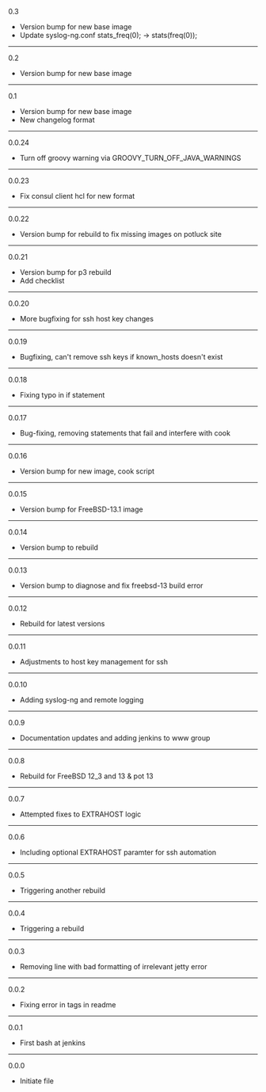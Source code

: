 0.3

* Version bump for new base image
* Update syslog-ng.conf stats_freq(0); -> stats(freq(0));

---

0.2

* Version bump for new base image

---

0.1

* Version bump for new base image
* New changelog format

---

0.0.24

* Turn off groovy warning via GROOVY_TURN_OFF_JAVA_WARNINGS

---

0.0.23

* Fix consul client hcl for new format

---

0.0.22

* Version bump for rebuild to fix missing images on potluck site

---

0.0.21

* Version bump for p3 rebuild
* Add checklist

---

0.0.20

* More bugfixing for ssh host key changes

---

0.0.19

* Bugfixing, can't remove ssh keys if known_hosts doesn't exist

---

0.0.18

* Fixing typo in if statement

---

0.0.17

* Bug-fixing, removing statements that fail and interfere with cook

---

0.0.16

* Version bump for new image, cook script

---

0.0.15

* Version bump for FreeBSD-13.1 image

---

0.0.14

* Version bump to rebuild

---

0.0.13

* Version bump to diagnose and fix freebsd-13 build error

---

0.0.12

* Rebuild for latest versions

---

0.0.11

* Adjustments to host key management for ssh

---

0.0.10

* Adding syslog-ng and remote logging

---

0.0.9

* Documentation updates and adding jenkins to www group

---

0.0.8

* Rebuild for FreeBSD 12_3 and 13 & pot 13

---

0.0.7

* Attempted fixes to EXTRAHOST logic

---

0.0.6

* Including optional EXTRAHOST paramter for ssh automation

---

0.0.5

* Triggering another rebuild

---

0.0.4

* Triggering a rebuild

---

0.0.3

* Removing line with bad formatting of irrelevant jetty error

---

0.0.2

* Fixing error in tags in readme

---

0.0.1

* First bash at jenkins

---

0.0.0

* Initiate file

